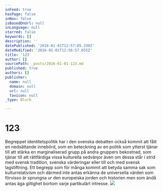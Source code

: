 ```yaml
---
inFeed: true
hasPage: false
inNav: false
isBasedOnUrl: null
inLanguage: null
starred: false
keywords: []
description: ''
datePublished: '2016-01-01T12:57:05.330Z'
dateModified: '2016-01-01T12:56:57.655Z'
title: '123'
author: []
sourcePath: _posts/2016-01-01-123.md
published: true
authors: []
publisher:
  name: null
  domain: null
  url: null
  favicon: null
_type: Blurb

---
```

# 123

Begreppet identitetspolitik har i den svenska debatten också kommit att fått en nedsättande innebörd, som en beteckning av en politik som ytterst tjänar till att stärka en marginaliserad grupp på andra gruppers bekostnad, som tjänar till att rättfärdiga vissa kulturella sedvänjor även om dessa står i strid med svensk tradition, svenska värderingar eller till och med svensk lagstiftning. Ett begrepp som för många kommit att betyda samma sak som kulturrelativism och därmed inte antas erkänna de universella värden som förvisso är sprungna ur den europeiska jorden och historien men som ändå antas äga giltighet bortom varje partikulärt intresse.
![](https://the-grid-user-content.s3-us-west-2.amazonaws.com/57cb1332-a280-4375-9cbc-cc41983b7da2.jpg)